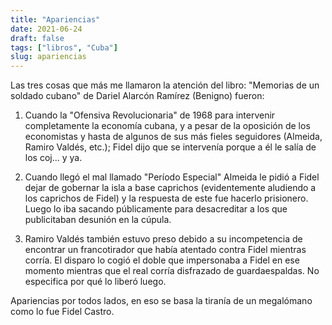 ```yaml
---
title: "Apariencias"
date: 2021-06-24
draft: false
tags: ["libros", "Cuba"]
slug: apariencias
---
```

Las tres cosas que más me llamaron la atención del libro: "Memorias de un soldado cubano" de Dariel Alarcón Ramírez (Benigno) fueron:

1. Cuando la "Ofensiva Revolucionaria" de 1968 para intervenir completamente la economía cubana, y a pesar de la oposición de los economistas y hasta de algunos de sus más fieles seguidores (Almeida, Ramiro Valdés, etc.); Fidel dijo que se intervenía porque a él le salía de los coj... y ya.

2. Cuando llegó el mal llamado "Período Especial" Almeida le pidió a Fidel dejar de gobernar la isla a base caprichos (evidentemente aludiendo a los caprichos de Fidel) y la respuesta de este fue hacerlo prisionero. Luego lo iba sacando públicamente para desacreditar a los que publicitaban desunión en la cúpula.

3. Ramiro Valdés también estuvo preso debido a su incompetencia de encontrar un francotirador que había atentado contra Fidel mientras corría. El disparo lo cogió el doble que impersonaba a Fidel en ese momento mientras que el real corría disfrazado de guardaespaldas. No especifica por qué lo liberó luego.

Apariencias por todos lados, en eso se basa la tiranía de un megalómano como lo fue Fidel Castro.
